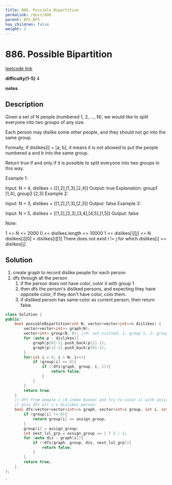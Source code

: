 ```yaml
---
title: 886. Possible Bipartition
permalink: /docs/886
parent: BFS_DFS
has_children: false
weight: 2
---
```

# 886. Possible Bipartition
[leetcode link](https://leetcode.com/problems/possible-bipartition/)

**difficulty(1-5)** 
4

**notes**   


## Description
Given a set of N people (numbered 1, 2, ..., N), we would like to split everyone into two groups of any size.

Each person may dislike some other people, and they should not go into the same group. 

Formally, if dislikes[i] = [a, b], it means it is not allowed to put the people numbered a and b into the same group.

Return true if and only if it is possible to split everyone into two groups in this way.

 

Example 1:

Input: N = 4, dislikes = [[1,2],[1,3],[2,4]]
Output: true
Explanation: group1 [1,4], group2 [2,3]
Example 2:

Input: N = 3, dislikes = [[1,2],[1,3],[2,3]]
Output: false
Example 3:

Input: N = 5, dislikes = [[1,2],[2,3],[3,4],[4,5],[1,5]]
Output: false
 

Note:

1 <= N <= 2000
0 <= dislikes.length <= 10000
1 <= dislikes[i][j] <= N
dislikes[i][0] < dislikes[i][1]
There does not exist i != j for which dislikes[i] == dislikes[j].

## Solution
1. create graph to record dislike people for each person
2. dfs through all the person
   1. if the person does not have color, color it with group 1
   2. then dfs the person's disliked persons, and expecting they have opposite color, if they don't have color, colo them.
   3. if disliked person has same color as current person, then return false. 
```c++
class Solution {
public:
    bool possibleBipartition(int N, vector<vector<int>>& dislikes) {
        vector<vector<int>> graph(N);
        vector<int> group(N, 0); //0: not visited, 1: group 1, 2: group2
        for (auto p : dislikes){
            graph[p[0]-1].push_back(p[1]-1);
            graph[p[1]-1].push_back(p[0]-1);
        }
        for(int i = 0; i < N; i++){
            if (group[i] == 0){
                if (!dfs(graph, group, i, 1)){
                    return false;
                }
            }
        }
        return true;
    }
    // dfs from people i (0 index based) and try to color ii with assign_group.
    // also dfs all i's dislikes person.
    bool dfs(vector<vector<int>>& graph, vector<int>& group, int i, int assign_group){
        if (group[i] != 0){
            return group[i] == assign_group;
        }
        group[i] = assign_group;
        int next_lvl_grp = assign_group == 1 ? 2 : 1;
        for (auto dis : graph[i]){
            if (!dfs(graph, group, dis, next_lvl_grp)){
                return false;
            }
        }
        return true;
    }
};
```

<!-- 
Default label
{: .label }

Blue label
{: .label .label-blue }

Stable
{: .label .label-green }

New release
{: .label .label-purple }

Coming soon
{: .label .label-yellow }

Deprecated
{: .label .label-red } -->
`